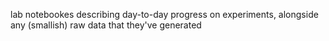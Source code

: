 lab notebookes describing day-to-day progress on experiments, alongside any (smallish) raw data that they've generated
